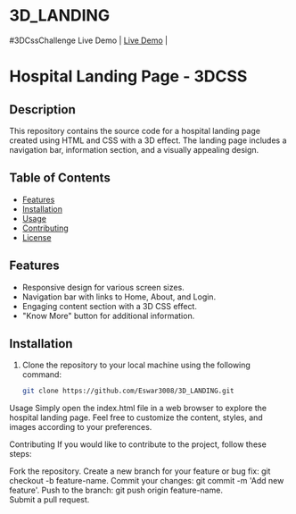 # 3D_LANDING
#3DCssChallenge
 Live Demo                         | [Live Demo](https://eswar3008.github.io/3D_LANDING/)  |
# Hospital Landing Page - 3DCSS

## Description
This repository contains the source code for a hospital landing page created using HTML and CSS with a 3D effect. The landing page includes a navigation bar, information section, and a visually appealing design.

## Table of Contents
- [Features](#features)
- [Installation](#installation)
- [Usage](#usage)
- [Contributing](#contributing)
- [License](#license)

## Features
- Responsive design for various screen sizes.
- Navigation bar with links to Home, About, and Login.
- Engaging content section with a 3D CSS effect.
- "Know More" button for additional information.

## Installation
1. Clone the repository to your local machine using the following command:
   ```bash
   git clone https://github.com/Eswar3008/3D_LANDING.git


Usage
Simply open the index.html file in a web browser to explore the hospital landing page. Feel free to customize the content, styles, and images according to your preferences.

Contributing
If you would like to contribute to the project, follow these steps:

Fork the repository.
Create a new branch for your feature or bug fix: git checkout -b feature-name.
Commit your changes: git commit -m 'Add new feature'.
Push to the branch: git push origin feature-name.
Submit a pull request.
